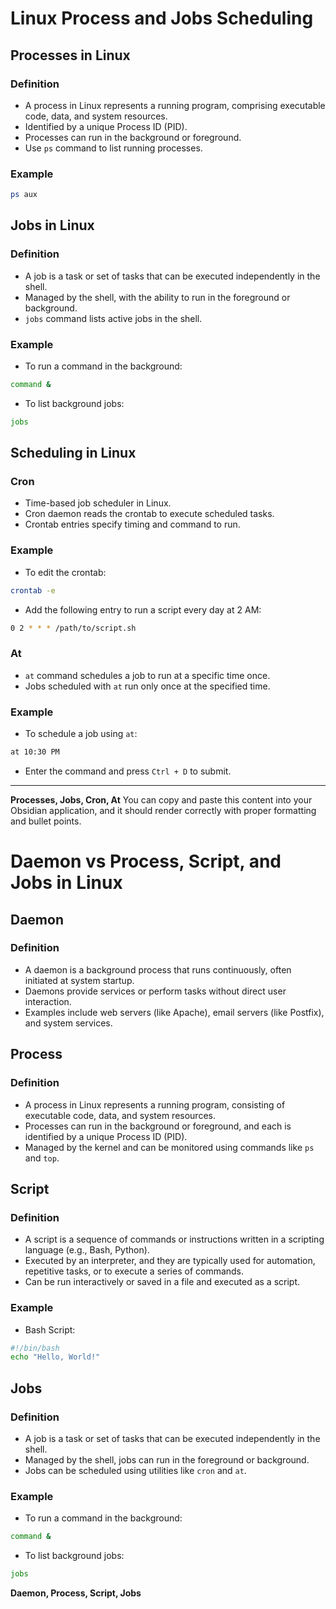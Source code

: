 
# Linux Process and Jobs Scheduling

## Processes in Linux

### Definition
- A process in Linux represents a running program, comprising executable code, data, and system resources.
- Identified by a unique Process ID (PID).
- Processes can run in the background or foreground.
- Use `ps` command to list running processes.

### Example
```bash
ps aux
```

## Jobs in Linux

### Definition
- A job is a task or set of tasks that can be executed independently in the shell.
- Managed by the shell, with the ability to run in the foreground or background.
- `jobs` command lists active jobs in the shell.

### Example
- To run a command in the background:
```bash
command &
```
- To list background jobs:
```bash
jobs
```

## Scheduling in Linux

### Cron
- Time-based job scheduler in Linux.
- Cron daemon reads the crontab to execute scheduled tasks.
- Crontab entries specify timing and command to run.

### Example
- To edit the crontab:
```bash
crontab -e
```
- Add the following entry to run a script every day at 2 AM:
```bash
0 2 * * * /path/to/script.sh
```

### At
- `at` command schedules a job to run at a specific time once.
- Jobs scheduled with `at` run only once at the specified time.

### Example
- To schedule a job using `at`:
```bash
at 10:30 PM
```
- Enter the command and press `Ctrl + D` to submit.

---

**Processes, Jobs, Cron, At**
You can copy and paste this content into your Obsidian application, and it should render correctly with proper formatting and bullet points.

# Daemon vs Process, Script, and Jobs in Linux

## Daemon

### Definition
- A daemon is a background process that runs continuously, often initiated at system startup.
- Daemons provide services or perform tasks without direct user interaction.
- Examples include web servers (like Apache), email servers (like Postfix), and system services.

## Process

### Definition
- A process in Linux represents a running program, consisting of executable code, data, and system resources.
- Processes can run in the background or foreground, and each is identified by a unique Process ID (PID).
- Managed by the kernel and can be monitored using commands like `ps` and `top`.

## Script

### Definition
- A script is a sequence of commands or instructions written in a scripting language (e.g., Bash, Python).
- Executed by an interpreter, and they are typically used for automation, repetitive tasks, or to execute a series of commands.
- Can be run interactively or saved in a file and executed as a script.

### Example
- Bash Script:
```bash
#!/bin/bash
echo "Hello, World!"
```

## Jobs

### Definition
- A job is a task or set of tasks that can be executed independently in the shell.
- Managed by the shell, jobs can run in the foreground or background.
- Jobs can be scheduled using utilities like `cron` and `at`.

### Example
- To run a command in the background:
```bash
command &
```
- To list background jobs:
```bash
jobs
```


**Daemon, Process, Script, Jobs**